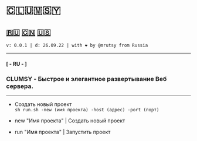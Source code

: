# 🇨​​​​​🇱​​​​​🇺​​​​​🇲​​​​​🇸​​​​​🇾​​​​​
## [🇷🇺](#ru) [🇨🇳](#cn) [🇺🇸](#ru)
```
v: 0.0.1 | d: 26.09.22 | with ❤ by @mrutsy from Russia
```
___

#### <a name="ru">[ - RU - ]</a>
### CLUMSY - Быстрое и элегантное развертывание Веб сервера.

---

- Создать новый проект <br>
```sh run.sh -new (имя проекта) -host (адрес) -port (порт)```

- new "Имя проекта" | Создать новый проект <br>
- run "Имя проекта" | Запустить проект
